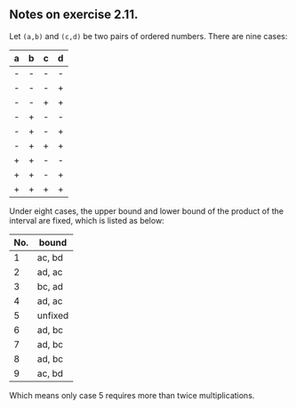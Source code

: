 ## Notes on exercise 2.11.

Let `(a,b)` and `(c,d)` be two pairs of ordered numbers. There are nine cases:

| a  | b  | c  | d  |
|----|----|----|----|
| \- | \- | \- | \- |
| \- | \- | \- | +  |
| \- | \- | +  | +  |
| \- | +  | \- | \- |
| \- | +  | \- | +  |
| \- | +  | +  | +  |
| +  | +  | \- | \- |
| +  | +  | \- | +  |
| +  | +  | +  | +  |

Under eight cases, the upper bound and lower bound of the product of the interval are fixed, which is listed as below:

|No. | bound  |
|----|--------|
| 1  | ac, bd |
| 2  | ad, ac |
| 3  | bc, ad |
| 4  | ad, ac |
| 5  | unfixed|
| 6  | ad, bc |
| 7  | ad, bc |
| 8  | ad, bc |
| 9  | ac, bd |

Which means only case 5 requires more than twice multiplications.
